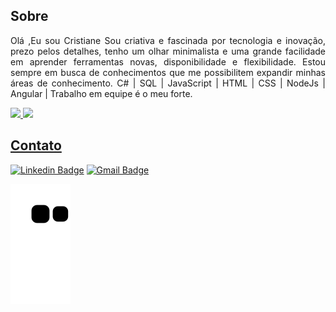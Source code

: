 ## Sobre
<div style="text-align: justify">  

Olá ,Eu sou Cristiane Sou criativa e fascinada por tecnologia e inovação, prezo pelos detalhes, tenho um olhar minimalista e uma grande facilidade em aprender 
ferramentas novas, disponibilidade e flexibilidade. Estou sempre em busca de conhecimentos que me possibilitem expandir minhas áreas de 
conhecimento. C# | SQL | JavaScript | HTML | CSS | NodeJs | Angular | Trabalho em equipe é o meu forte.

</div> 

<div align="justify">
  <a href="https://github.com/cristianeasreis">
  <img height="180em" src="https://github-readme-stats.vercel.app/api?username=cristianeasreis&show_icons=true&theme=dracula&include_all_commits=true&count_private=true"/>
  <img height="180em" src="https://github-readme-stats.vercel.app/api/top-langs/?username=cristianeasreis&layout=compact&langs_count=7&theme=dracula"/>
</div>


## Contato
 [![Linkedin Badge](https://img.shields.io/badge/-Cristiane_Araujo-blue?style=flat-square&logo=Linkedin&logoColor=white&link=https://www.linkedin.com/in/cristiane-araujo-souza-dos-reis-4a6b131a3/)](https://www.linkedin.com/in/cristiane-araujo-souza-dos-reis-4a6b131a3/) 
[![Gmail Badge](https://img.shields.io/badge/-cristianeara628@gmail.com-c14438?style=flat-square&logo=email&logoColor=white&link=mailto:cristianeara628@gmail.com)](mailto:cristianeara628@gmail.com)

![Snake animation](https://github.com/cristianeasreis/cristianeasreis/blob/output/github-contribution-grid-snake.svg)
